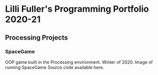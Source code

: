 # Lilli Fuller's Programming Portfolio 2020-21

## Processing Projects

### SpaceGame
OOP game built in the Processing environment. Winter of 2020.
Image of running SpaceGame
Source code available here.
